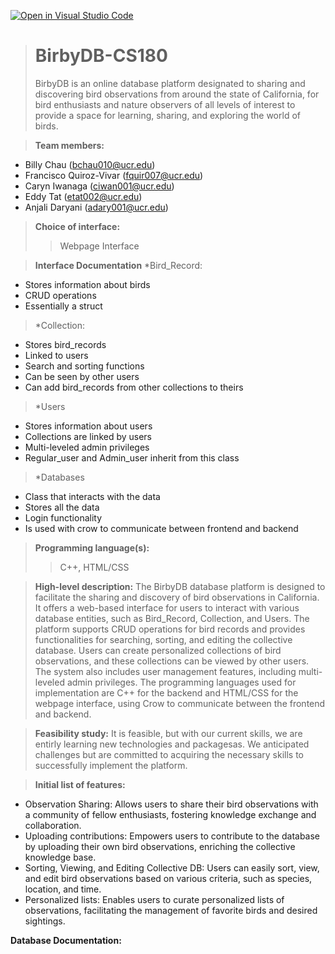 [![Open in Visual Studio Code](https://classroom.github.com/assets/open-in-vscode-718a45dd9cf7e7f842a935f5ebbe5719a5e09af4491e668f4dbf3b35d5cca122.svg)](https://classroom.github.com/online_ide?assignment_repo_id=10815667&assignment_repo_type=AssignmentRepo)
># BirbyDB-CS180
>BirbyDB is an online database platform  designated to sharing and discovering bird observations from around the state of California, for bird enthusiasts and nature observers of all levels of interest to provide a space for learning, sharing, and exploring the world of birds.

>**Team members:**
* Billy Chau (bchau010@ucr.edu)
* Francisco Quiroz-Vivar (fquir007@ucr.edu)
* Caryn Iwanaga (ciwan001@ucr.edu)
* Eddy Tat (etat002@ucr.edu)
* Anjali Daryani (adary001@ucr.edu)

>**Choice of interface:** 
>>Webpage Interface

>**Interface Documentation**
>*Bird_Record:
- Stores information about birds
- CRUD operations
- Essentially a struct
>*Collection:
- Stores bird_records
- Linked to users
- Search and sorting functions
- Can be seen by other users
- Can add bird_records from other collections to theirs
>*Users
- Stores information about users
- Collections are linked by users
- Multi-leveled admin privileges
- Regular_user and Admin_user inherit from this class
>*Databases
- Class that interacts with the data
- Stores all the data
- Login functionality
- Is used with crow to communicate between frontend and backend

>**Programming language(s):** 
>>C++, HTML/CSS

>**High-level description:**
>The BirbyDB database platform is designed to facilitate the sharing and discovery of bird observations in California. It offers a web-based interface for users to interact with various database entities, such as Bird_Record, Collection, and Users. The platform supports CRUD operations for bird records and provides functionalities for searching, sorting, and editing the collective database. Users can create personalized collections of bird observations, and these collections can be viewed by other users. The system also includes user management features, including multi-leveled admin privileges. The programming languages used for implementation are C++ for the backend and HTML/CSS for the webpage interface, using Crow to communicate between the frontend and backend.

>**Feasibility study:**
>It is feasible, but with our current skills, we are entirly learning new technologies and packagesas. We anticipated challenges but are committed to acquiring the necessary skills to successfully implement the platform.

>**Initial list of features:**
* Observation Sharing: Allows users to share their bird observations with a community of fellow enthusiasts, fostering knowledge exchange and collaboration.
* Uploading contributions: Empowers users to contribute to the database by uploading their own bird observations, enriching the collective knowledge base.
* Sorting, Viewing, and Editing Collective DB: Users can easily sort, view, and edit bird observations based on various criteria, such as species, location, and time.
* Personalized lists: Enables users to curate personalized lists of observations, facilitating the management of favorite birds and desired sightings.

**Database Documentation:** 
